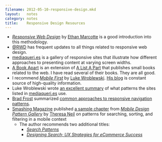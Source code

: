 ```yaml
---
filename: 2012-05-10-responsive-design.mkd
layout:   notes
category: notes
title:    Responsive Design Resources
---
```


 - _[Responsive Web Design][1]_ by [Ethan Marcotte][2] is a good introduction into this methodology.
 - [@RWD][3] has frequent updates to all things related to responsive web design.
 - [mediaqueri.es][4] is a gallery of responsive sites that illustrate how different approaches to presenting content at varying screen widths.
 - [A Book Apart][5] is an extension of [A List A Part][6] that publishes small books related to the web. I have read several of their books. They are all good.
 - I recommend _[Mobile First][7]_ by [Luke Wroblewski][8]. [His blog][9] is constant source of high-quality information.
 - Luke Wroblewski wrote [an excellent summary][10] of what patterns the sites listed in [mediaqueri.es][4] use.
 - [Brad Frost][11] summarized [common approaches to responsive navigation patterns][12].
 - [Smashing Magazine][13] published [a sample chapter][14] from _[Mobile Design Pattern Gallery][15]_ by [Theresa Neil][16] on patterns for searching, sorting, and filtering in a mobile context
   - The author recommends two additional titles:
     - _[Search Patterns][17]_
     - _[Designing Search; UX Strategies for eCommerce Success][18]_

[1]:  http://www.abookapart.com/products/responsive-web-design
[2]:  https://twitter.com/beep
[3]:  https://twitter.com/rwd
[5]:  http://www.abookapart.com
[6]:  http://www.alistapart.com/
[7]:  http://www.abookapart.com/products/mobile-first
[8]:  http://www.lukew.com/
[9]:  http://www.lukew.com/ff/
[4]:  http://mediaqueri.es/
[10]: http://www.lukew.com/ff/entry.asp?1514
[11]: http://bradfrostweb.com/
[12]: http://bradfrostweb.com/blog/web/responsive-nav-patterns/
[13]: http://smashingmagazine.com/
[14]: http://uxdesign.smashingmagazine.com/2012/04/10/ui-patterns-for-mobile-apps-search-sort-filter/
[15]: http://www.mobiledesignpatterngallery.com/
[16]: http://www.theresaneil.com/
[17]: http://searchpatterns.org/
[18]: http://www.scribd.com/doc/59490696/Designing-Search-UX-Strategies-for-eCommerce-Success
